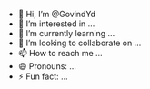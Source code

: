 - 👋 Hi, I’m @GovindYd
- 👀 I’m interested in ...
- 🌱 I’m currently learning ...
- 💞️ I’m looking to collaborate on ...
- 📫 How to reach me ...
- 😄 Pronouns: ...
- ⚡ Fun fact: ...

<!---
GovindYd/GovindYd is a ✨ special ✨ repository because its `README.md` (this file) appears on your GitHub profile.
You can click the Preview link to take a look at your changes.
--->
